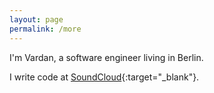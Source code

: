 ```yaml
---
layout: page
permalink: /more
---
```


I'm Vardan, a software engineer living in Berlin.

I write code at [SoundCloud](https://soundcloud.com){:target="_blank"}.

<!-- P.S. You can subscribe to receive monthly emails with new posts from me. Of course, you can [unsubscribe](/unsubscribe) too!
<form method="POST" action="http://formspree.io/vardants@gmail.com">
  <div style="margin-bottom: 10px;">	
  	<input type="email" name="email" class="input" maxlength="255" placeholder="Your email" required="required">
  </div>   
  <input type="hidden" name="_next" value="https://vtorosyan.github.io/subscribed"/>
  <input type="hidden" name="_subject" value="subscribe"/>
  <input type="hidden" name="_format" value="text"/>
  <button type="submit">Subscribe</button>
</form> -->
